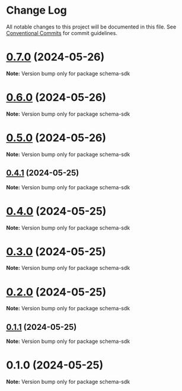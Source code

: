 # Change Log

All notable changes to this project will be documented in this file.
See [Conventional Commits](https://conventionalcommits.org) for commit guidelines.

# [0.7.0](https://github.com/cosmology-tech/schema-typescript/compare/schema-sdk@0.6.0...schema-sdk@0.7.0) (2024-05-26)

**Note:** Version bump only for package schema-sdk





# [0.6.0](https://github.com/cosmology-tech/schema-typescript/compare/schema-sdk@0.5.0...schema-sdk@0.6.0) (2024-05-26)

**Note:** Version bump only for package schema-sdk





# [0.5.0](https://github.com/cosmology-tech/schema-typescript/compare/schema-sdk@0.4.1...schema-sdk@0.5.0) (2024-05-26)

**Note:** Version bump only for package schema-sdk





## [0.4.1](https://github.com/cosmology-tech/schema-typescript/compare/schema-sdk@0.4.0...schema-sdk@0.4.1) (2024-05-25)

**Note:** Version bump only for package schema-sdk





# [0.4.0](https://github.com/cosmology-tech/schema-typescript/compare/schema-sdk@0.3.0...schema-sdk@0.4.0) (2024-05-25)

**Note:** Version bump only for package schema-sdk





# [0.3.0](https://github.com/cosmology-tech/schema-typescript/compare/schema-sdk@0.2.0...schema-sdk@0.3.0) (2024-05-25)

**Note:** Version bump only for package schema-sdk





# [0.2.0](https://github.com/cosmology-tech/schema-typescript/compare/schema-sdk@0.1.1...schema-sdk@0.2.0) (2024-05-25)

**Note:** Version bump only for package schema-sdk





## [0.1.1](https://github.com/cosmology-tech/schema-typescript/compare/schema-sdk@0.1.0...schema-sdk@0.1.1) (2024-05-25)

**Note:** Version bump only for package schema-sdk





# 0.1.0 (2024-05-25)

**Note:** Version bump only for package schema-sdk
